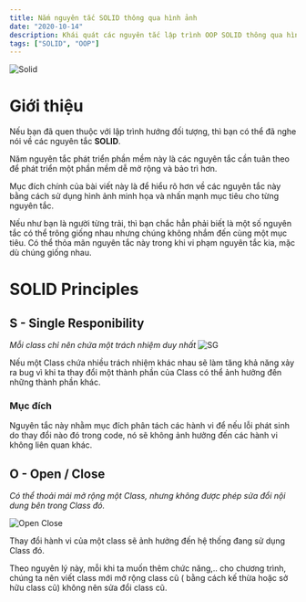 ```yaml
---
title: Nắm nguyên tắc SOLID thông qua hình ảnh
date: "2020-10-14"
description: Khái quát các nguyên tắc lập trình OOP SOLID thông qua hình ảnh.
tags: ["SOLID", "OOP"]
---
```


![Solid](https://miro.medium.com/max/1000/1*wrxj0oBKpA_GXb8LPhXOeg.png)

# Giới thiệu

Nếu bạn đã quen thuộc với lập trình hướng đối tượng, thì bạn có thể đã nghe nói về các nguyên tắc **SOLID**.

Năm nguyên tắc phát triển phần mềm này là các nguyên tắc cần tuân theo để phát triển một phần mềm dễ mở rộng và bảo trì hơn.

Mục đích chính của bài viết này là để hiểu rõ hơn về các nguyên tắc này bằng cách sử dụng hình ảnh minh họa và nhấn mạnh mục tiêu cho từng nguyên tắc.

Nếu như bạn là người từng trải, thì bạn chắc hẳn phải biết là một số nguyên tắc có thể trông giống nhau nhưng chúng không nhắm đến cùng một mục tiêu. Có thể thỏa mãn nguyên tắc này trong khi vi phạm nguyên tắc kia, mặc dù chúng giống nhau.

# SOLID Principles

## S - Single Responibility

_Mỗi class chỉ nên chứa một trách nhiệm duy nhất_
![SG](https://miro.medium.com/max/1000/1*P3oONz9Da3Tc1w97fMV73Q.png)

Nếu một Class chứa nhiều trách nhiệm khác nhau sẽ làm tăng khả năng xảy ra bug vì khi ta thay đổi một thành phần của Class có thể ảnh hưởng đến những thành phần khác.

### Mục đích

Nguyên tắc này nhằm mục đích phân tách các hành vi để nếu lỗi phát sinh do thay đổi nào đó trong code, nó sẽ không ảnh hưởng đến các hành vi không liên quan khác.

## O - Open / Close

_Có thể thoải mái mở rộng một Class, nhưng không được phép sửa đổi nội dung bên trong Class đó._

![Open Close](https://miro.medium.com/max/1000/1*0MtFBmm6L2WVM04qCJOZPQ.png)

Thay đổi hành vi của một class sẽ ảnh hưởng đến hệ thống đang sử dụng Class đó.

Theo nguyên lý này, mỗi khi ta muốn thêm chức năng,.. cho chương trình, chúng ta nên viết class mới mở rộng class cũ ( bằng cách kế thừa hoặc sở hữu class cũ) không nên sửa đổi class cũ.
